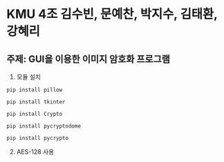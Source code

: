 # KMU 4조 김수빈, 문예찬, 박지수, 김태환, 강혜리
## 주제: GUI을 이용한 이미지 암호화 프로그램


1. 모듈 설치
<pre><code>pip install pillow</code></pre>
<pre><code>pip install tkinter</code></pre>

<pre><code>pip install Crypto</code></pre>
<pre><code>pip install pycryptodome</code></pre>
<pre><code>pip install pycrypto</code></pre>
2. AES-128 사용


